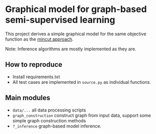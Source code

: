 Graphical model for graph-based semi-supervised learning
===

This project derives a simple graphical model for the same objective function as the 
[mincut approach][1].

Note: Inference algorithms are mostly implemented as they are.

How to reproduce
---
- Install requirements.txt
- All test cases are implemented in `source.py` as individual functions.

Main modules
---
- `data/...` all data processing scripts
- `graph_construction` construct graph from input data, 
support some simple graph construction methods
- `?_inference` graph-based model inference.

[1]: http://www.aladdin.cs.cmu.edu/papers/pdfs/y2001/mincut.pdf